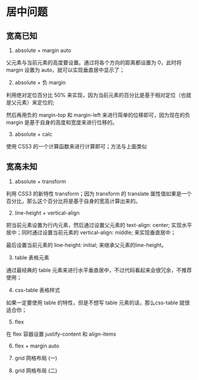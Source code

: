 # 居中问题

## 宽高已知

1. absolute + margin auto

父元素与当前元素的高度要设置。通过将各个方向的距离都设置为 0，此时将 margin 设置为 auto，就可以实现垂直居中显示了；

2. absolute + 负 margin

利用绝对定位百分比 50% 来实现，因为当前元素的百分比是基于相对定位（也就是父元素）来定位的;

然后再用负的 margin-top 和 margin-left 来进行简单的位移即可，因为现在的负 margin 是基于自身的高度和宽度来进行位移的。

3. absolute + calc

使用 CSS3 的一个计算函数来进行计算即可；方法与上面类似

## 宽高未知

1. absolute + transform

利用 CSS3 的新特性 transform；因为 transform 的 translate 属性值如果是一个百分比，那么这个百分比将是基于自身的宽高计算出来的。

2. line-height + vertical-align

把当前元素设置为行内元素，然后通过设置父元素的 text-align: center; 实现水平居中；同时通过设置当前元素的 vertical-align: middle; 来实现垂直居中；

最后设置当前元素的 line-height: initial; 来继承父元素的line-height。

3. table 表格元素

通过最经典的 table 元素来进行水平垂直居中，不过代码看起来会很冗余，不推荐使用；

4. css-table 表格样式

如果一定要使用 table 的特性，但是不想写 table 元素的话，那么css-table 就很适合你；

5. flex

在 flex 容器设置 justify-content 和 align-items

6. flex + margin auto

7. grid 网格布局 (一)

8. grid 网格布局 (二)
